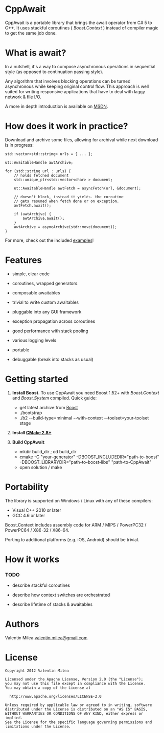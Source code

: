 CppAwait
========

CppAwait is a portable library that brings the await operator from C# 5 to C++. It uses stackful coroutines ( _Boost.Context_ ) instead of compiler magic to get the same job done.



What is await?
==============

In a nutshell, it's a way to compose asynchronous operations in sequential style (as opposed to continuation passing style).

Any algorithm that involves blocking operations can be turned asynchronous while keeping original control flow. This approach is well suited for writing responsive applications that have to deal with laggy network & file I/O.

A more in depth introduction is available on [MSDN](http://msdn.microsoft.com/en-us/library/hh191443.aspx).



How does it work in practice?
=============================

Download and archive some files, allowing for archival while next download is in progress:


    std::vector<std::string> urls = { ... };

    ut::AwaitableHandle awtArchive;

    for (std::string url : urls) {
        // holds fetched document
        std::unique_ptr<std::vector<char> > document;

        ut::AwaitableHandle awtFetch = asyncFetch(url, &document);

        // doesn't block, instead it yields. the coroutine
        // gets resumed when fetch done or on exception.
        awtFetch.await(); 

        if (awtArchive) {
            awtArchive.await();
        }
        awtArchive = asyncArchive(std::move(document));
    }


For more, check out the included [examples](/vmilea/CppAwait/tree/master/Examples)!



Features
========

- simple, clear code

- coroutines, wrapped generators

- composable awaitables

- trivial to write custom awaitables

- pluggable into any GUI framework

- exception propagation across coroutines

- good performance with stack pooling

- various logging levels

- portable

- debuggable (break into stacks as usual)



Getting started
===============

1. __Install Boost.__ To use CppAwait you need Boost 1.52+ with _Boost.Context_ and _Boost.System_ compiled. Quick guide:

   - get latest archive from [Boost](http://www.boost.org/users/download/)
   - ./bootstrap
   - ./b2 --build-type=minimal --with-context --toolset=your-toolset stage

2. __Install [CMake 2.8+](http://www.cmake.org/cmake/resources/software.html)__

3. __Build CppAwait__:

   - mkdir build\_dir ; cd build\_dir
   - cmake -G "your-generator" -DBOOST\_INCLUDEDIR="path-to-boost" -DBOOST\_LIBRARYDIR="path-to-boost-libs" "path-to-CppAwait"
   - open solution / make



Portability
===========

The library is supported on Windows / Linux with any of these compilers:

   - Visual C++ 2010 or later
   - GCC 4.6 or later

Boost.Context includes assembly code for ARM / MIPS / PowerPC32 / PowerPC64 / X86-32 / X86-64.

Porting to additional platforms (e.g. iOS, Android) should be trivial.



How it works
============

### TODO

- describe stackful coroutines

- describe how context switches are orchestrated

- describe lifetime of stacks & awaitables



Authors
=======

Valentin Milea <valentin.milea@gmail.com>


License
=======

    Copyright 2012 Valentin Milea

    Licensed under the Apache License, Version 2.0 (the "License");
    you may not use this file except in compliance with the License.
    You may obtain a copy of the License at

      http://www.apache.org/licenses/LICENSE-2.0

    Unless required by applicable law or agreed to in writing, software
    distributed under the License is distributed on an "AS IS" BASIS,
    WITHOUT WARRANTIES OR CONDITIONS OF ANY KIND, either express or implied.
    See the License for the specific language governing permissions and
    limitations under the License.
